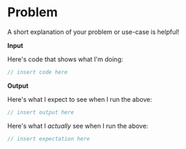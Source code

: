 <!--
If you're looking for help implementing something with react-component-bench, you're more likely to get a quick response from somewhere like StackOverflow: http://stackoverflow.com/
-->

# Problem

A short explanation of your problem or use-case is helpful!

**Input**

Here's code that shows what I'm doing:

```js
// insert code here
```

**Output**

Here's what I expect to see when I run the above:

```js
// insert output here
```

Here's what I _actually_ see when I run the above:

```js
// insert expectation here
```
